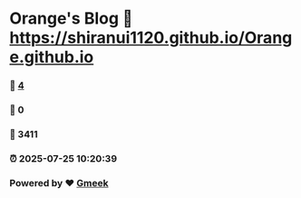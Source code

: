 # Orange's Blog :link: https://shiranui1120.github.io/Orange.github.io 
### :page_facing_up: [4](https://shiranui1120.github.io/Orange.github.io/tag.html) 
### :speech_balloon: 0 
### :hibiscus: 3411 
### :alarm_clock: 2025-07-25 10:20:39 
### Powered by :heart: [Gmeek](https://github.com/Meekdai/Gmeek)
